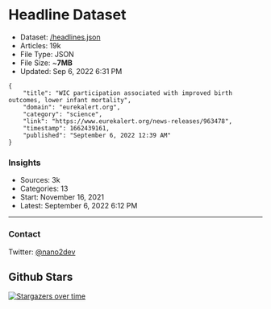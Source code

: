 # Headline Dataset

- Dataset: [/headlines.json](https://raw.githubusercontent.com/fwd/news/master/headlines.json) 
- Articles: 19k
- File Type: JSON
- File Size: ~**7MB**
- Updated: Sep 6, 2022 6:31 PM

```
{
    "title": "WIC participation associated with improved birth outcomes, lower infant mortality",
    "domain": "eurekalert.org",
    "category": "science",
    "link": "https://www.eurekalert.org/news-releases/963478",
    "timestamp": 1662439161,
    "published": "September 6, 2022 12:39 AM"
}
```

### Insights

- Sources: 3k
- Categories: 13
- Start: November 16, 2021
- Latest: September 6, 2022 6:12 PM

---

### Contact 

Twitter: [@nano2dev](https://twitter.com/nano2dev)

## Github Stars

[![Stargazers over time](https://starchart.cc/fwd/news.svg)](https://starchart.cc/fwd/news)
